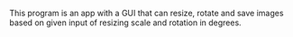 This program is an app with a GUI that can resize, rotate and save images based on given input of resizing scale and rotation in degrees.
